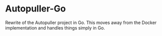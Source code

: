 # Autopuller-Go
Rewrite of the Autopuller project in Go.  This moves away from the Docker implementation and handles things simply in Go.

